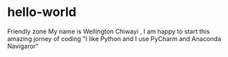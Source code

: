 # hello-world
Friendly zone
My name is Wellington Chiwayi , I am happy to start this amazing jorney of coding
"I like Python and I use PyCharm and Anaconda Navigaror"
